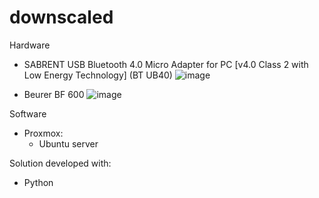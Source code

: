 # downscaled

Hardware
 - SABRENT USB Bluetooth 4.0 Micro Adapter for PC \[v4.0 Class 2 with Low Energy Technology\] (BT UB40)
   ![image](https://github.com/MihaStemberger/downscaled/assets/9533590/9ca1c15e-63a5-48d4-91a9-fd7f0d7e9f98)

 - Beurer BF 600
   ![image](https://github.com/MihaStemberger/downscaled/assets/9533590/f8d1a71a-7618-4bff-a527-b1f5549ecb26)

Software
 - Proxmox:
   - Ubuntu server

Solution developed with:
 - Python
